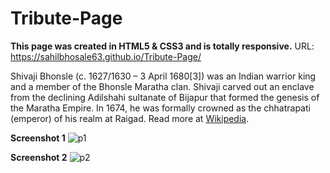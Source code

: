 # Tribute-Page

**This page was created in HTML5 & CSS3 and is totally responsive.**
URL: https://sahilbhosale63.github.io/Tribute-Page/

Shivaji Bhonsle (c. 1627/1630 – 3 April 1680[3]) was an Indian warrior king and a member of the Bhonsle Maratha clan. Shivaji carved out an enclave from the declining Adilshahi sultanate of Bijapur that formed the genesis of the Maratha Empire. In 1674, he was formally crowned as the chhatrapati (emperor) of his realm at Raigad. Read more at [Wikipedia](https://en.wikipedia.org/wiki/Shivaji).

**Screenshot 1** 
![p1](https://user-images.githubusercontent.com/21124445/43677744-cb213d7a-9824-11e8-8a5b-5ae19f6c31e5.png)


**Screenshot 2** 
![p2](https://user-images.githubusercontent.com/21124445/43677745-cb51a816-9824-11e8-9412-66941e7d5d2f.png)

